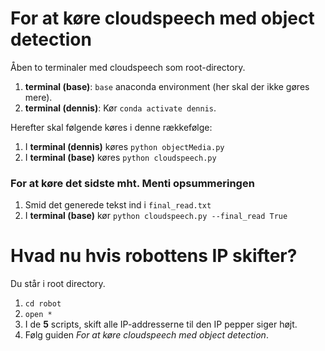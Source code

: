 # For at køre cloudspeech med object detection
Åben to terminaler med cloudspeech som root-directory.
1. **terminal (base)**: `base` anaconda environment (her skal der ikke gøres mere).
2. **terminal (dennis)**: Kør `conda activate dennis`.

Herefter skal følgende køres i denne rækkefølge:
1. I **terminal (dennis)** køres `python objectMedia.py`
2. I **terminal (base)** køres `python cloudspeech.py`

### For at køre det sidste mht. Menti opsummeringen
1. Smid det generede tekst ind i `final_read.txt`
2. I **terminal (base)** kør `python cloudspeech.py --final_read True`

# Hvad nu hvis robottens IP skifter?
Du står i root directory.
1. `cd robot`
2. `open *`
3. I de **5** scripts, skift alle IP-addresserne til den IP pepper siger højt.
4. Følg guiden *For at køre cloudspeech med object detection*.